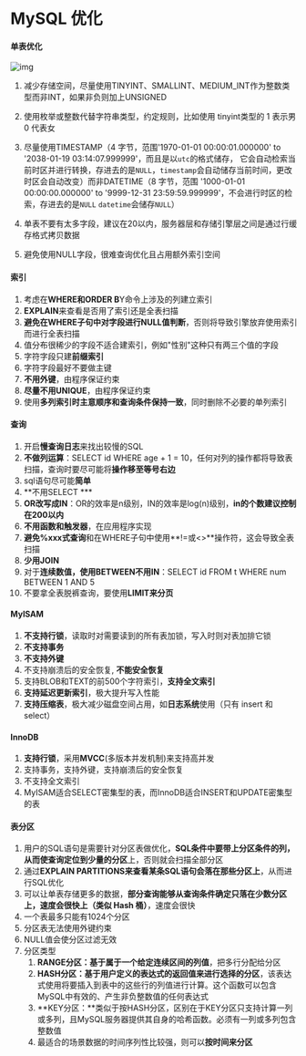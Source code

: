 # MySQL 优化



#### 单表优化

![img](https://img2020.cnblogs.com/blog/466603/202006/466603-20200602075207585-1546331135.png)

1. 减少存储空间，尽量使用TINYINT、SMALLINT、MEDIUM_INT作为整数类型而非INT，如果非负则加上UNSIGNED

2. 使用枚举或整数代替字符串类型，约定规则，比如使用 tinyint类型的 1 表示男 0 代表女
3. 尽量使用TIMESTAMP（4 字节，范围'1970-01-01 00:00:01.000000' to '2038-01-19 03:14:07.999999'，而且是以`utc`的格式储存， 它会自动检索当前时区并进行转换，存进去的是`NULL`，`timestamp`会自动储存当前时间，更改时区会自动改变）而非DATETIME（8 字节，范围 '1000-01-01 00:00:00.000000' to '9999-12-31 23:59:59.999999'，不会进行时区的检索，存进去的是`NULL` `datetime`会储存`NULL`）
4. 单表不要有太多字段，建议在20以内，服务器层和存储引擎层之间是通过行缓存格式拷贝数据
5. 避免使用NULL字段，很难查询优化且占用额外索引空间



#### 索引

1. 考虑在**WHERE和ORDER B**Y命令上涉及的列建立索引
2. **EXPLAIN**来查看是否用了索引还是全表扫描
3. **避免在WHERE子句中对字段进行NULL值判断**，否则将导致引擎放弃使用索引而进行全表扫描
4. 值分布很稀少的字段不适合建索引，例如"性别"这种只有两三个值的字段
5. 字符字段只建**前缀索引**
6. 字符字段最好不要做主键
7. **不用外键**，由程序保证约束
8. **尽量不用UNIQUE**，由程序保证约束
9. 使用**多列索引时主意顺序和查询条件保持一致**，同时删除不必要的单列索引



#### 查询

1. 开启**慢查询日志**来找出较慢的SQL
2. **不做列运算**：SELECT id WHERE age + 1 = 10，任何对列的操作都将导致表扫描，查询时要尽可能将**操作移至等号右边**
3. sql语句尽可能**简单**
4. **不用SELECT ***
5. **OR改写成IN**：OR的效率是n级别，IN的效率是log(n)级别，**in的个数建议控制在200以内**
6. **不用函数和触发器**，在应用程序实现
7. **避免%xxx式查询**和在WHERE子句中使用**!=或<>**操作符，这会导致全表扫描
8. **少用JOIN**
9. 对于**连续数值，使用BETWEEN不用IN**：SELECT id FROM t WHERE num BETWEEN 1 AND 5
10. 不要拿全表脱裤查询，要使用**LIMIT来分页**



#### MyISAM

1. **不支持行锁**，读取时对需要读到的所有表加锁，写入时则对表加排它锁
2. **不支持事务**
3. **不支持外键**
4. 不支持崩溃后的安全恢复, **不能安全恢复**
5. 支持BLOB和TEXT的前500个字符索引，**支持全文索引**
6. **支持延迟更新索引**，极大提升写入性能
7. **支持压缩表**，极大减少磁盘空间占用，如**日志系统**使用（只有 insert 和 select）



#### InnoDB

1. **支持行锁**，采用**MVCC**(多版本并发机制)来支持高并发
2. 支持事务，支持外键，支持崩溃后的安全恢复
3. 不支持全文索引
4. MyISAM适合SELECT密集型的表，而InnoDB适合INSERT和UPDATE密集型的表



#### 表分区

1. 用户的SQL语句是需要针对分区表做优化，**SQL条件中要带上分区条件的列，从而使查询定位到少量的分区**上，否则就会扫描全部分区
2. 通过**EXPLAIN PARTITIONS来查看某条SQL语句会落在那些分区上**，从而进行SQL优化
3. 可以让单表存储更多的数据，**部分查询能够从查询条件确定只落在少数分区上，速度会很快上（类似 Hash 桶）**，速度会很快
4. 一个表最多只能有1024个分区
5. 分区表无法使用外键约束
6. NULL值会使分区过滤无效
7. 分区类型
   1. **RANGE分区：**基于属于一个**给定连续区间的列值**，把多行分配给分区
   2. **HASH分区：**基于**用户定义的表达式的返回值来进行选择的分区**，该表达式使用将要插入到表中的这些行的列值进行计算。这个函数可以包含MySQL中有效的、产生非负整数值的任何表达式
   3. **KEY分区：**类似于按HASH分区，区别在于KEY分区只支持计算一列或多列，且MySQL服务器提供其自身的哈希函数。必须有一列或多列包含整数值
   4. 最适合的场景数据的时间序列性比较强，则可以**按时间来分区**

